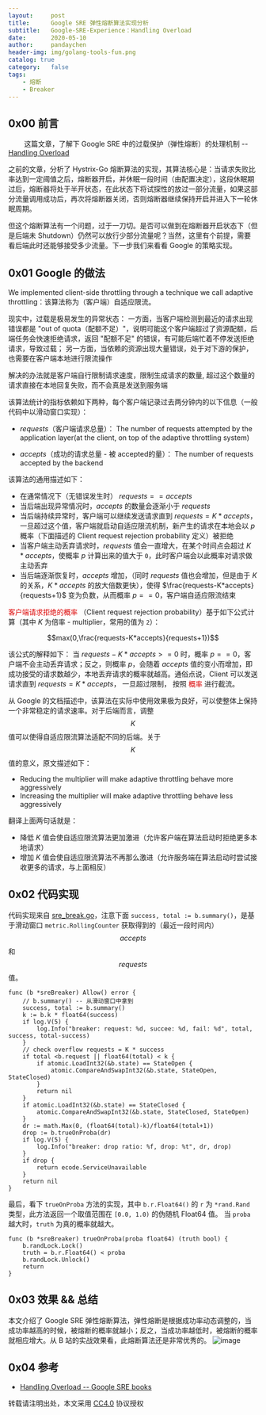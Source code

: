 ```yaml
---
layout:     post
title:      Google SRE 弹性熔断算法实现分析
subtitle:	Google-SRE-Experience：Handling Overload
date:       2020-05-10
author:     pandaychen
header-img: img/golang-tools-fun.png
catalog: true
category:   false
tags:
    - 熔断
    - Breaker
---
```


##  0x00    前言
&emsp;&emsp; 这篇文章，了解下 Google SRE 中的过载保护（弹性熔断）的处理机制 --[Handling Overload](https://landing.google.com/sre/sre-book/chapters/handling-overload)

之前的文章，分析了 Hystrix-Go 熔断算法的实现，其算法核心是：当请求失败比率达到一定阈值之后，熔断器开启，并休眠一段时间（由配置决定），这段休眠期过后，熔断器将处于半开状态，在此状态下将试探性的放过一部分流量，如果这部分流量调用成功后，再次将熔断器关闭，否则熔断器继续保持开启并进入下一轮休眠周期。

但这个熔断算法有一个问题，过于一刀切。是否可以做到在熔断器开启状态下（但是后端未 Shutdown）仍然可以放行少部分流量呢？当然，这里有个前提，需要看后端此时还能够接受多少流量。下一步我们来看看 Google 的策略实现。

##  0x01    Google 的做法

We implemented client-side throttling through a technique we call adaptive throttling：该算法称为（客户端）自适应限流。

现实中，过载是极易发生的异常状态：
一方面，当客户端检测到最近的请求出现错误都是 "out of quota（配额不足）"，说明可能这个客户端超过了资源配额，后端任务会快速拒绝请求，返回 "配额不足" 的错误，有可能后端忙着不停发送拒绝请求，导致过载；
另一方面，当依赖的资源出现大量错误，处于对下游的保护，也需要在客户端本地进行限流操作

解决的办法就是客户端自行限制请求速度，限制生成请求的数量, 超过这个数量的请求直接在本地回复失败，而不会真是发送到服务端

该算法统计的指标依赖如下两种，每个客户端记录过去两分钟内的以下信息（一般代码中以滑动窗口实现）：
-   $requests$（客户端请求总量）：
The number of requests attempted by the application layer(at the client, on top of the adaptive throttling system)

-   $accepts$（成功的请求总量 - 被 accepted的量）：
The number of requests accepted by the backend

该算法的通用描述如下：
-	在通常情况下（无错误发生时） $requests==accepts$
-	当后端出现异常情况时，$accepts$ 的数量会逐渐小于 $requests$
-	当后端持续异常时，客户端可以继续发送请求直到 $requests=K*accepts$，一旦超过这个值，客户端就启动自适应限流机制，新产生的请求在本地会以 $p$ 概率（下面描述的 Client request rejection probability 定义）被拒绝
-	当客户端主动丢弃请求时，$requests$ 值会一直增大，在某个时间点会超过 $K*accepts$，使概率 $p$ 计算出来的值大于 `0`，此时客户端会以此概率对请求做主动丢弃
-	当后端逐渐恢复时，$accepts$ 增加，（同时 $requests$ 值也会增加，但是由于 $K$ 的关系，$K*accepts$ 的放大倍数更快），使得 $\frac{requests-K*accepts}{requests+1}$ 变为负数，从而概率 $p==0$，客户端自适应限流结束

<font color="#dd0000"> 客户端请求拒绝的概率 </font>（Client request rejection probability）基于如下公式计算（其中 $K$ 为倍率 - multiplier，常用的值为 `2`）：

$$max(0,\frac{requests-K*accepts}{requests+1})$$

该公式的解释如下：
当 $requests-K*accepts>=0$ 时，概率 $p==0$，客户端不会主动丢弃请求；反之，则概率 $p$，会随着 $accepts$ 值的变小而增加，即成功接受的请求数越少，本地丢弃请求的概率就越高。通俗点说，Client 可以发送请求直到 $requests = K * accepts$， 一旦超过限制， 按照 <font color="#dd0000"> 概率</font> 进行截流。

从 Google 的文档描述中，该算法在实际中使用效果极为良好，可以使整体上保持一个非常稳定的请求速率。对于后端而言，调整 $$K$$ 值可以使得自适应限流算法适配不同的后端。关于 $$K$$ 值的意义，原文描述如下：
-   Reducing the multiplier will make adaptive throttling behave more aggressively
-   Increasing the multiplier will make adaptive throttling behave less aggressively

翻译上面两句话就是：
-	降低 $K$ 值会使自适应限流算法更加激进（允许客户端在算法启动时拒绝更多本地请求）
-	增加 $K$ 值会使自适应限流算法不再那么激进（允许服务端在算法启动时尝试接收更多的请求，与上面相反）


##  0x02    代码实现
代码实现来自 [sre_break.go](https://github.com/go-kratos/kratos/blob/master/pkg/net/netutil/breaker/sre_breaker.go#L58)，注意下面 `success, total := b.summary()`，是基于滑动窗口 `metric.RollingCounter` 获取得到的（最近一段时间内） $$accepts$$ 和 $$requests$$ 值。
```golang
func (b *sreBreaker) Allow() error {
	// b.summary() -- 从滑动窗口中拿到
	success, total := b.summary()
	k := b.k * float64(success)
	if log.V(5) {
		log.Info("breaker: request: %d, succee: %d, fail: %d", total, success, total-success)
	}
	// check overflow requests = K * success
	if total <b.request || float64(total) < k {
		if atomic.LoadInt32(&b.state) == StateOpen {
			atomic.CompareAndSwapInt32(&b.state, StateOpen, StateClosed)
		}
		return nil
	}
	if atomic.LoadInt32(&b.state) == StateClosed {
		atomic.CompareAndSwapInt32(&b.state, StateClosed, StateOpen)
	}
	dr := math.Max(0, (float64(total)-k)/float64(total+1))
	drop := b.trueOnProba(dr)
	if log.V(5) {
		log.Info("breaker: drop ratio: %f, drop: %t", dr, drop)
	}
	if drop {
		return ecode.ServiceUnavailable
	}
	return nil
}
```

最后，看下 `trueOnProba` 方法的实现，其中 `b.r.Float64()` 的 `r` 为 `*rand.Rand` 类型，此方法返回一个取值范围在 `[0.0, 1.0)` 的伪随机 Float64 值。
当 `proba` 越大时，`truth` 为真的概率就越大。
```golang
func (b *sreBreaker) trueOnProba(proba float64) (truth bool) {
	b.randLock.Lock()
	truth = b.r.Float64() < proba
	b.randLock.Unlock()
	return
}
```

##  0x03    效果 && 总结
本文介绍了 Google SRE 弹性熔断算法，弹性熔断是根据成功率动态调整的，当成功率越高的时候，被熔断的概率就越小；反之，当成功率越低时，被熔断的概率就相应增大。从 B 站的实战效果看，此熔断算法还是非常优秀的。
![image](https://wx2.sbimg.cn/2020/05/09/sre_breaker_xiaoguo.png)

##  0x04	参考
-   [Handling Overload -- Google SRE books](https://landing.google.com/sre/sre-book/chapters/handling-overload/#eq2101)

转载请注明出处，本文采用 [CC4.0](http://creativecommons.org/licenses/by-nc-nd/4.0/) 协议授权
